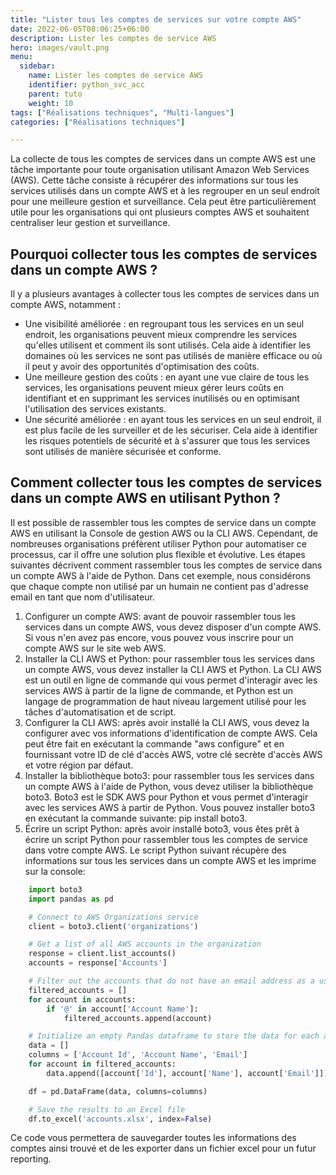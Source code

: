 ```yaml
---
title: "Lister tous les comptes de services sur votre compte AWS"
date: 2022-06-05T08:06:25+06:00
description: Lister les comptes de service AWS
hero: images/vault.png
menu:
  sidebar:
    name: Lister les comptes de service AWS
    identifier: python_svc_acc
    parent: tuto
    weight: 10
tags: ["Réalisations techniques", "Multi-langues"]
categories: ["Réalisations techniques"]

---
```

La collecte de tous les comptes de services dans un compte AWS est une tâche importante pour toute organisation utilisant Amazon Web Services (AWS). Cette tâche consiste à récupérer des informations sur tous les services utilisés dans un compte AWS et à les regrouper en un seul endroit pour une meilleure gestion et surveillance. Cela peut être particulièrement utile pour les organisations qui ont plusieurs comptes AWS et souhaitent centraliser leur gestion et surveillance.

## Pourquoi collecter tous les comptes de services dans un compte AWS ?

Il y a plusieurs avantages à collecter tous les comptes de services dans un compte AWS, notamment :

- Une visibilité améliorée : en regroupant tous les services en un seul endroit, les organisations peuvent mieux comprendre les services qu'elles utilisent et comment ils sont utilisés. Cela aide à identifier les domaines où les services ne sont pas utilisés de manière efficace ou où il peut y avoir des opportunités d'optimisation des coûts.
- Une meilleure gestion des coûts : en ayant une vue claire de tous les services, les organisations peuvent mieux gérer leurs coûts en identifiant et en supprimant les services inutilisés ou en optimisant l'utilisation des services existants.
- Une sécurité améliorée : en ayant tous les services en un seul endroit, il est plus facile de les surveiller et de les sécuriser. Cela aide à identifier les risques potentiels de sécurité et à s'assurer que tous les services sont utilisés de manière sécurisée et conforme.

## Comment collecter tous les comptes de services dans un compte AWS en utilisant Python ?

Il est possible de rassembler tous les comptes de service dans un compte AWS en utilisant la Console de gestion AWS ou la CLI AWS. Cependant, de nombreuses organisations préfèrent utiliser Python pour automatiser ce processus, car il offre une solution plus flexible et évolutive. Les étapes suivantes décrivent comment rassembler tous les comptes de service dans un compte AWS à l'aide de Python. Dans cet exemple, nous considérons que chaque compte non utilisé par un humain ne contient pas d'adresse email en tant que nom d'utilisateur.

1. Configurer un compte AWS: avant de pouvoir rassembler tous les services dans un compte AWS, vous devez disposer d'un compte AWS. Si vous n'en avez pas encore, vous pouvez vous inscrire pour un compte AWS sur le site web AWS.
2. Installer la CLI AWS et Python: pour rassembler tous les services dans un compte AWS, vous devez installer la CLI AWS et Python. La CLI AWS est un outil en ligne de commande qui vous permet d'interagir avec les services AWS à partir de la ligne de commande, et Python est un langage de programmation de haut niveau largement utilisé pour les tâches d'automatisation et de script.
3. Configurer la CLI AWS: après avoir installé la CLI AWS, vous devez la configurer avec vos informations d'identification de compte AWS. Cela peut être fait en exécutant la commande "aws configure" et en fournissant votre ID de clé d'accès AWS, votre clé secrète d'accès AWS et votre région par défaut.
4. Installer la bibliothèque boto3: pour rassembler tous les services dans un compte AWS à l'aide de Python, vous devez utiliser la bibliothèque boto3. Boto3 est le SDK AWS pour Python et vous permet d'interagir avec les services AWS à partir de Python. Vous pouvez installer boto3 en exécutant la commande suivante: pip install boto3.
5. Écrire un script Python: après avoir installé boto3, vous êtes prêt à écrire un script Python pour rassembler tous les comptes de service dans votre compte AWS. Le script Python suivant récupère des informations sur tous les services dans un compte AWS et les imprime sur la console:
```python
    import boto3
    import pandas as pd

    # Connect to AWS Organizations service
    client = boto3.client('organizations')

    # Get a list of all AWS accounts in the organization
    response = client.list_accounts()
    accounts = response['Accounts']

    # Filter out the accounts that do not have an email address as a username
    filtered_accounts = []
    for account in accounts:
        if '@' in account['Account Name']:
            filtered_accounts.append(account)

    # Initialize an empty Pandas dataframe to store the data for each account
    data = []
    columns = ['Account Id', 'Account Name', 'Email']
    for account in filtered_accounts:
        data.append([account['Id'], account['Name'], account['Email']])

    df = pd.DataFrame(data, columns=columns)

    # Save the results to an Excel file
    df.to_excel('accounts.xlsx', index=False)

```
Ce code vous permettera de sauvegarder toutes les informations des comptes ainsi trouvé et de les exporter dans un fichier excel pour un futur reporting.

